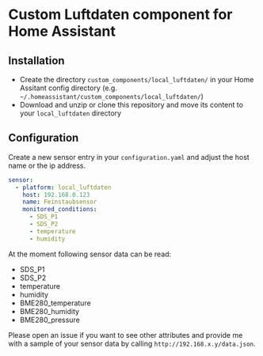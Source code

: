 # Custom Luftdaten component for Home Assistant

## Installation
- Create the directory `custom_components/local_luftdaten/` in your Home Assitant config directory (e.g. `~/.homeassistant/custom_components/local_luftdaten/`)
- Download and unzip or clone this repository and move its content to your `local_luftdaten` directory

## Configuration
Create a new sensor entry in your `configuration.yaml` and adjust the host name or the ip address.

```yaml
sensor:
  - platform: local_luftdaten
    host: 192.168.0.123
    name: Feinstaubsensor
    monitored_conditions:
      - SDS_P1
      - SDS_P2
      - temperature
      - humidity
```

At the moment following sensor data can be read:

- SDS_P1
- SDS_P2
- temperature
- humidity
- BME280_temperature
- BME280_humidity
- BME280_pressure


Please open an issue if you want to see other attributes and provide me with a sample of your sensor data by calling `http://192.168.x.y/data.json`.
